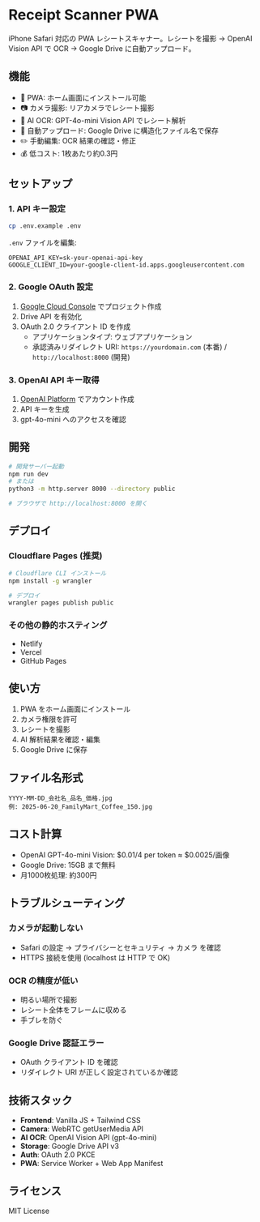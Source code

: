 # Receipt Scanner PWA

iPhone Safari 対応の PWA レシートスキャナー。レシートを撮影 → OpenAI Vision API で OCR → Google Drive に自動アップロード。

## 機能

- 📱 PWA: ホーム画面にインストール可能
- 📷 カメラ撮影: リアカメラでレシート撮影
- 🤖 AI OCR: GPT-4o-mini Vision API でレシート解析
- 📁 自動アップロード: Google Drive に構造化ファイル名で保存
- ✏️ 手動編集: OCR 結果の確認・修正
- 💰 低コスト: 1枚あたり約0.3円

## セットアップ

### 1. API キー設定

```bash
cp .env.example .env
```

`.env` ファイルを編集:
```
OPENAI_API_KEY=sk-your-openai-api-key
GOOGLE_CLIENT_ID=your-google-client-id.apps.googleusercontent.com
```

### 2. Google OAuth 設定

1. [Google Cloud Console](https://console.cloud.google.com/) でプロジェクト作成
2. Drive API を有効化
3. OAuth 2.0 クライアント ID を作成
   - アプリケーションタイプ: ウェブアプリケーション
   - 承認済みリダイレクト URI: `https://yourdomain.com` (本番) / `http://localhost:8000` (開発)

### 3. OpenAI API キー取得

1. [OpenAI Platform](https://platform.openai.com/) でアカウント作成
2. API キーを生成
3. gpt-4o-mini へのアクセスを確認

## 開発

```bash
# 開発サーバー起動
npm run dev
# または
python3 -m http.server 8000 --directory public

# ブラウザで http://localhost:8000 を開く
```

## デプロイ

### Cloudflare Pages (推奨)

```bash
# Cloudflare CLI インストール
npm install -g wrangler

# デプロイ
wrangler pages publish public
```

### その他の静的ホスティング

- Netlify
- Vercel  
- GitHub Pages

## 使い方

1. PWA をホーム画面にインストール
2. カメラ権限を許可
3. レシートを撮影
4. AI 解析結果を確認・編集
5. Google Drive に保存

## ファイル名形式

```
YYYY-MM-DD_会社名_品名_価格.jpg
例: 2025-06-20_FamilyMart_Coffee_150.jpg
```

## コスト計算

- OpenAI GPT-4o-mini Vision: $0.01/4 per token ≈ $0.0025/画像
- Google Drive: 15GB まで無料
- 月1000枚処理: 約300円

## トラブルシューティング

### カメラが起動しない
- Safari の設定 → プライバシーとセキュリティ → カメラ を確認
- HTTPS 接続を使用 (localhost は HTTP で OK)

### OCR の精度が低い
- 明るい場所で撮影
- レシート全体をフレームに収める
- 手ブレを防ぐ

### Google Drive 認証エラー
- OAuth クライアント ID を確認
- リダイレクト URI が正しく設定されているか確認

## 技術スタック

- **Frontend**: Vanilla JS + Tailwind CSS
- **Camera**: WebRTC getUserMedia API
- **AI OCR**: OpenAI Vision API (gpt-4o-mini)
- **Storage**: Google Drive API v3
- **Auth**: OAuth 2.0 PKCE
- **PWA**: Service Worker + Web App Manifest

## ライセンス

MIT License
